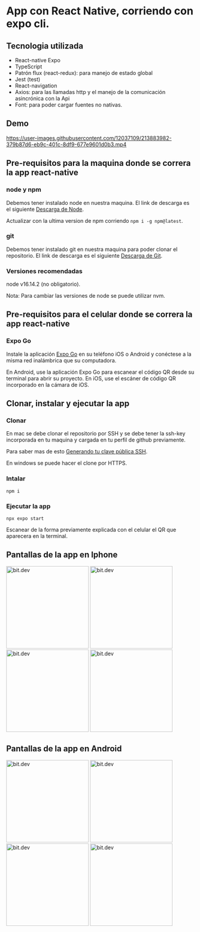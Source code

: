 # App con React Native, corriendo con expo cli.

## Tecnologia utilizada
- React-native Expo
- TypeScript
- Patrón flux (react-redux): para manejo de estado global
- Jest (test)
- React-navigation
- Axios: para las llamadas http y el manejo de la comunicación asincrónica con la Api
- Font: para poder cargar fuentes no nativas.

## Demo

https://user-images.githubusercontent.com/12037109/213883982-379b87d6-eb9c-401c-8df9-677e9601d0b3.mp4

## Pre-requisitos para la maquina donde se correra la app react-native

### node y npm
Debemos tener instalado node en nuestra maquina.
El link de descarga es el siguiente [Descarga de Node](https://nodejs.org/es/download/).

Actualizar con la ultima version de npm corriendo `npm i -g npm@latest`.

### git
Debemos tener instalado git en nuestra maquina para poder clonar el repositorio.
El link de descarga es el siguiente [Descarga de Git](https://git-scm.com/book/es/v2/Inicio---Sobre-el-Control-de-Versiones-Instalaci%C3%B3n-de-Git).

### Versiones recomendadas
node v16.14.2 (no obligatorio).

Nota: Para cambiar las versiones de node se puede utilizar nvm.

## Pre-requisitos para el celular donde se correra la app react-native

### Expo Go

Instale la aplicación [Expo Go](https://expo.dev/client) en su teléfono iOS o Android y conéctese a la misma red inalámbrica que su computadora.

En Android, use la aplicación Expo Go para escanear el código QR desde su terminal para abrir su proyecto. En iOS, use el escáner de código QR incorporado en la cámara de iOS.


## Clonar, instalar y ejecutar la app

### Clonar

En mac se debe clonar el repositorio por SSH y se debe tener la ssh-key incorporada en tu maquina y cargada en tu perfil de github previamente.

Para saber mas de esto [Generando tu clave pública SSH](https://git-scm.com/book/es/v2/Git-en-el-Servidor-Generando-tu-clave-p%C3%BAblica-SSH).

En windows se puede hacer el clone por HTTPS.

### Intalar

`npm i`

### Ejecutar la app

`npx expo start`

Escanear de la forma previamente explicada con el celular el QR que aparecera en la terminal.

## Pantallas de la app en Iphone
<p>
<img height="auto" width="220" src="https://user-images.githubusercontent.com/12037109/213882848-edbbc206-0ea5-416e-b53b-80c5ebeee21a.jpeg" alt="bit.dev" title="Home" loading="lazy" />

<img height="auto" width="220" src="https://user-images.githubusercontent.com/12037109/213882859-750dae17-3581-41bc-9a71-b59fcd83137b.jpeg" alt="bit.dev" title="Ganados" loading="lazy" />

<img height="auto" width="220" src="https://user-images.githubusercontent.com/12037109/213883251-f8d6afa3-97b1-4924-b0ca-f1cb3549fc0d.jpeg" alt="bit.dev" title="Canjeados" loading="lazy" />

<img height="auto" width="220" src="https://user-images.githubusercontent.com/12037109/213883261-a2fde167-91cb-4dc5-9b5c-7b48212a3517.jpeg" alt="bit.dev" title="Detalle" loading="lazy" />
</p>

## Pantallas de la app en Android
<p>
<img height="auto" width="220" src="https://user-images.githubusercontent.com/12037109/213883565-021548be-9e1d-4b3e-8da2-4294abb24f6b.jpg" alt="bit.dev" title="Home" loading="lazy" />

<img height="auto" width="220" src="https://user-images.githubusercontent.com/12037109/213883577-55c09473-6f3e-46ca-8ec7-cf07d3c9706b.jpg" alt="bit.dev" title="Ganados" loading="lazy" />

<img height="auto" width="220" src="https://user-images.githubusercontent.com/12037109/213883591-f7ed3b11-951a-4f10-a467-f6118d32009e.jpg" alt="bit.dev" title="Canjeados" loading="lazy" />

<img height="auto" width="220" src="https://user-images.githubusercontent.com/12037109/213883602-1f073d5a-6562-4f3f-a4a9-9ed6584a9849.jpg" alt="bit.dev" title="Detalle" loading="lazy" />
</p>



